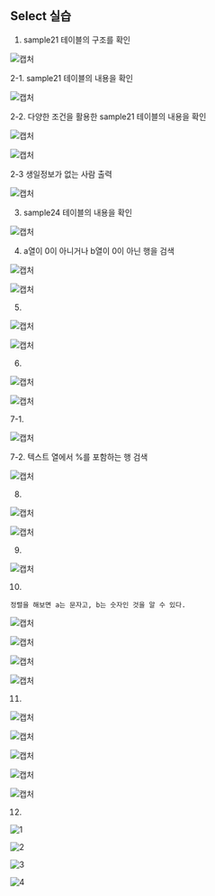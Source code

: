 ## Select 실습

1. sample21 테이블의 구조를 확인

![캡처](https://user-images.githubusercontent.com/46713032/55378769-5ea58e00-5555-11e9-86d8-23cb6b4c2993.PNG)

2-1. sample21 테이블의 내용을 확인

![캡처](https://user-images.githubusercontent.com/46713032/55378804-839a0100-5555-11e9-8a82-a884fa4ed9ba.PNG)

2-2. 다양한 조건을 활용한 sample21 테이블의 내용을 확인

![캡처](https://user-images.githubusercontent.com/46713032/55401451-c1198100-558b-11e9-9447-0bb004cd1d38.PNG)

![캡처](https://user-images.githubusercontent.com/46713032/55401749-a562aa80-558c-11e9-8e9c-d33e34fe824b.PNG)

2-3  생일정보가 없는 사람 출력

![캡처](https://user-images.githubusercontent.com/46713032/55402215-dee7e580-558d-11e9-8b01-c1bd0c903ee8.PNG)

3. sample24 테이블의 내용을 확인

![캡처](https://user-images.githubusercontent.com/46713032/55402269-05a61c00-558e-11e9-8ca7-82e5140b6104.PNG)

4. a열이 0이 아니거나 b열이 0이 아닌 행을 검색

![캡처](https://user-images.githubusercontent.com/46713032/55402500-91b84380-558e-11e9-86d0-fa7874f4fa28.PNG)

![캡처](https://user-images.githubusercontent.com/46713032/55402556-b1e80280-558e-11e9-9fa0-1008708c5487.PNG)

5. 

![캡처](https://user-images.githubusercontent.com/46713032/55402662-ee1b6300-558e-11e9-938f-43a961faf245.PNG)

![캡처](https://user-images.githubusercontent.com/46713032/55402892-7f8ad500-558f-11e9-9f1b-0cba577aca95.PNG)

6.

![캡처](https://user-images.githubusercontent.com/46713032/55407400-da74fa00-5598-11e9-8eb5-3465c4a7f3a3.PNG)

![캡처](https://user-images.githubusercontent.com/46713032/55407463-fa0c2280-5598-11e9-8d34-be9c9dd8de6c.PNG)

7-1.

![캡처](https://user-images.githubusercontent.com/46713032/55403243-5e76b400-5590-11e9-9280-88be788454ef.PNG)

7-2. 텍스트 열에서 %를 포함하는 행 검색

![캡처](https://user-images.githubusercontent.com/46713032/55405520-33db2a00-5595-11e9-975a-68236db471ad.PNG)

8.

![캡처](https://user-images.githubusercontent.com/46713032/55404525-07bea980-5593-11e9-83ec-ab171725f35d.PNG)

![캡처](https://user-images.githubusercontent.com/46713032/55404684-697f1380-5593-11e9-957d-cdd115098b70.PNG)

9.

![캡처](https://user-images.githubusercontent.com/46713032/55404749-8fa4b380-5593-11e9-8305-659f1651134e.PNG)

10.
```
정렬을 해보면 a는 문자고, b는 숫자인 것을 알 수 있다.
```
![캡처](https://user-images.githubusercontent.com/46713032/55404987-1c4f7180-5594-11e9-961f-5c4640a0fb9b.PNG)

![캡처](https://user-images.githubusercontent.com/46713032/55405161-6b95a200-5594-11e9-91cb-352aaf032701.PNG)

![캡처](https://user-images.githubusercontent.com/46713032/55405790-c380d880-5595-11e9-9d42-4b46a101cd8c.PNG)

![캡처](https://user-images.githubusercontent.com/46713032/55406150-7fda9e80-5596-11e9-84e4-00d9bbc724a0.PNG)

11.

![캡처](https://user-images.githubusercontent.com/46713032/55406251-b7e1e180-5596-11e9-8f99-53ed25134d43.PNG)

![캡처](https://user-images.githubusercontent.com/46713032/55406337-dd6eeb00-5596-11e9-88ff-6d31406d18f4.PNG)

![캡처](https://user-images.githubusercontent.com/46713032/55406417-0b542f80-5597-11e9-95a4-254da1b31eaa.PNG)

![캡처](https://user-images.githubusercontent.com/46713032/55406512-3b033780-5597-11e9-9e94-593e62f96bbe.PNG)

![캡처](https://user-images.githubusercontent.com/46713032/55406620-65ed8b80-5597-11e9-93f1-48e974b9f7c7.PNG)

12.

![1](https://user-images.githubusercontent.com/46713032/55407093-5fabdf00-5598-11e9-9a0b-80f4e48ee2e4.PNG)

![2](https://user-images.githubusercontent.com/46713032/55407102-63d7fc80-5598-11e9-81b2-30ea82af3282.PNG)

![3](https://user-images.githubusercontent.com/46713032/55407104-663a5680-5598-11e9-82fe-7202f93150c4.PNG)

![4](https://user-images.githubusercontent.com/46713032/55407111-689cb080-5598-11e9-8ddd-402cefe81e58.PNG)
